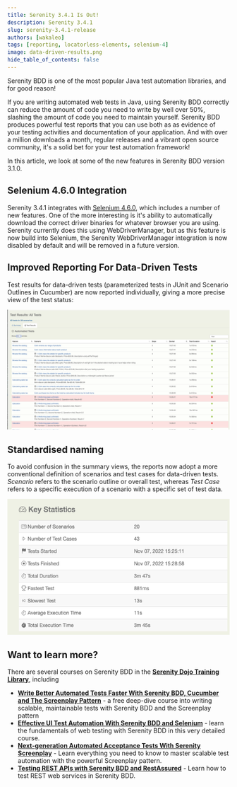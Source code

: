 ```yaml
---
title: Serenity 3.4.1 Is Out!
description: Serenity 3.4.1
slug: serenity-3.4.1-release
authors: [wakaleo]
tags: [reporting, locatorless-elements, selenium-4]
image: data-driven-results.png
hide_table_of_contents: false
---
```


Serenity BDD is one of the most popular Java test automation libraries, and for good reason!

If you are writing automated web tests in Java, using Serenity BDD correctly can reduce the amount of code you need to write by well over 50%, slashing the amount of code you need to maintain yourself. Serenity BDD produces powerful test reports that you can use both as as evidence of your testing activities and documentation of your application. And with over a million downloads a month, regular releases and a vibrant open source community, it's a solid bet for your test automation framework!

In this article, we look at some of the new features in Serenity BDD version 3.1.0.

<!--truncate-->
## Selenium 4.6.0 Integration
Serenity 3.4.1 integrates with [Selenium 4.6.0](https://www.selenium.dev/blog/2022/selenium-4-6-0-released/), which includes a number of new features. One of the more interesting is it's ability to automatically download the correct driver binaries for whatever browser you are using. Serenity currently does this using WebDriverManager, but as this feature is now build into Selenium, the Serenity WebDriverManager integration is now disabled by default and will be removed in a future version.

## Improved Reporting For Data-Driven Tests

Test results for data-driven tests (parameterized tests in JUnit and Scenario Outlines in Cucumber) are now reported individually, giving a more precise view of the test status:

![](data-driven-results.png)

## Standardised naming

To avoid confusion in the summary views, the reports now adopt a more conventional definition of scenarios and test cases for data-driven tests. _Scenario_ refers to the scenario outline or overall test, whereas _Test Case_ refers to a specific execution of a scenario with a specific set of test data.

![](scenarios-and-test-cases.png)

## Want to learn more?
There are several courses on Serenity BDD in the **[Serenity Dojo Training Library](https://expansion.serenity-dojo.com)**, including
* **[Write Better Automated Tests Faster With Serenity BDD, Cucumber and The Screenplay Pattern](https://expansion.serenity-dojo.com/courses/serenity-and-the-screenplay-pattern)** - a free deep-dive course into writing scalable, maintainable tests with Serenity BDD and the Screenplay pattern
* **[Effective UI Test Automation With Serenity BDD and Selenium](https://expansion.serenity-dojo.com/courses/testing-web-applications-with-serenity-bdd)** - learn the fundamentals of web testing with Serenity BDD in this very detailed course.
* **[Next-generation Automated Acceptance Tests With Serenity Screenplay](https://expansion.serenity-dojo.com/courses/writing-more-sustainable-tests-with-the-screenplay-pattern)** - Learn everything you need to know to master scalable test automation with the powerful Screenplay pattern.
* **[Testing REST APIs with Serenity BDD and RestAssured](https://expansion.serenity-dojo.com/courses/testing-rest-apis-with-serenity-bdd)** - Learn how to test REST web services in Serenity BDD.
